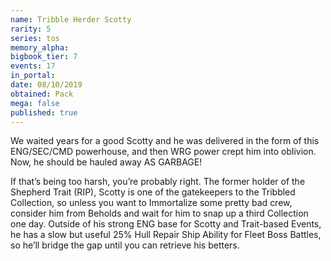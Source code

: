 ```yaml
---
name: Tribble Herder Scotty
rarity: 5
series: tos
memory_alpha:
bigbook_tier: 7
events: 17
in_portal:
date: 08/10/2019
obtained: Pack
mega: false
published: true
---
```


We waited years for a good Scotty and he was delivered in the form of this ENG/SEC/CMD powerhouse, and then WRG power crept him into oblivion. Now, he should be hauled away AS GARBAGE!

If that’s being too harsh, you’re probably right. The former holder of the Shepherd Trait (RIP), Scotty is one of the gatekeepers to the Tribbled Collection, so unless you want to Immortalize some pretty bad crew, consider him from Beholds and wait for him to snap up a third Collection one day. Outside of his strong ENG base for Scotty and Trait-based Events, he has a slow but useful 25% Hull Repair Ship Ability for Fleet Boss Battles, so he’ll bridge the gap until you can retrieve his betters.
